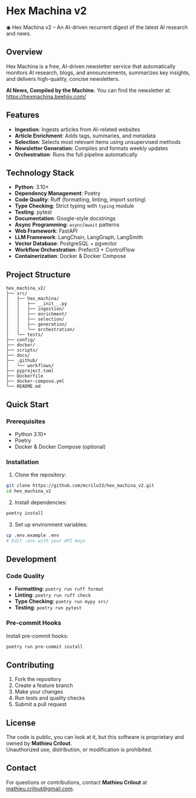 # Hex Machina v2

◉ Hex Machina v2 – An AI-driven recurrent digest of the latest AI research and news.

## Overview

Hex Machina is a free, AI-driven newsletter service that automatically monitors AI research, blogs, and announcements, summarizes key insights, and delivers high-quality, concise newsletters.

**AI News, Compiled by the Machine.** You can find the newsletter at: https://hexmachina.beehiiv.com/

## Features

- **Ingestion**: Ingests articles from AI-related websites
- **Article Enrichment**: Adds tags, summaries, and metadata
- **Selection**: Selects most relevant items using unsupervised methods
- **Newsletter Generation**: Compiles and formats weekly updates
- **Orchestration**: Runs the full pipeline automatically

## Technology Stack

- **Python**: 3.10+
- **Dependency Management**: Poetry
- **Code Quality**: Ruff (formatting, linting, import sorting)
- **Type Checking**: Strict typing with `typing` module
- **Testing**: pytest
- **Documentation**: Google-style docstrings
- **Async Programming**: `async`/`await` patterns
- **Web Framework**: FastAPI
- **LLM Framework**: LangChain, LangGraph, LangSmith
- **Vector Database**: PostgreSQL + pgvector
- **Workflow Orchestration**: Prefect3 + ControlFlow
- **Containerization**: Docker & Docker Compose

## Project Structure

```
hex_machina_v2/
├── src/
│   ├── hex_machina/
│   │   ├── __init__.py
│   │   ├── ingestion/
│   │   ├── enrichment/
│   │   ├── selection/
│   │   ├── generation/
│   │   └── orchestration/
│   └── tests/
├── config/
├── docker/
├── scripts/
├── docs/
├── .github/
│   └── workflows/
├── pyproject.toml
├── Dockerfile
├── docker-compose.yml
└── README.md
```

## Quick Start

### Prerequisites

- Python 3.10+
- Poetry
- Docker & Docker Compose (optional)

### Installation

1. Clone the repository:
```bash
git clone https://github.com/mcrilo33/hex_machina_v2.git
cd hex_machina_v2
```

2. Install dependencies:
```bash
poetry install
```

3. Set up environment variables:
```bash
cp .env.example .env
# Edit .env with your API keys
```

## Development

### Code Quality

- **Formatting**: `poetry run ruff format`
- **Linting**: `poetry run ruff check`
- **Type Checking**: `poetry run mypy src/`
- **Testing**: `poetry run pytest`

### Pre-commit Hooks

Install pre-commit hooks:
```bash
poetry run pre-commit install
```

## Contributing

1. Fork the repository
2. Create a feature branch
3. Make your changes
4. Run tests and quality checks
5. Submit a pull request

## License

The code is public, you can look at it, but this software is proprietary and owned by **Mathieu Crilout**.  
Unauthorized use, distribution, or modification is prohibited.

## Contact

For questions or contributions, contact **Mathieu Crilout** at <mathieu.crilout@gmail.com>.